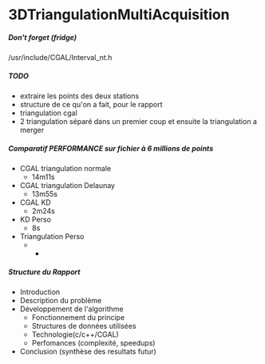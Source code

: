 # 3DTriangulationMultiAcquisition



##### Don't forget (fridge)
/usr/include/CGAL/Interval_nt.h


##### TODO
* extraire les points des deux stations
* structure de ce qu'on a fait, pour le rapport
* triangulation cgal
* 2 triangulation séparé dans un premier coup et ensuite la triangulation a merger

##### Comparatif PERFORMANCE sur fichier à 6 millions de points
* CGAL triangulation normale
  * 14m11s
* CGAL triangulation Delaunay
  * 13m55s
* CGAL KD
  * 2m24s
* KD Perso
  * 8s
* Triangulation Perso
  * -

##### Structure du Rapport
* Introduction
* Description du problème
* Développement de l'algorithme
  * Fonctionnement du principe
  * Structures de données utilisées
  * Technologie(c/c++/CGAL)
  * Perfomances (complexité, speedups)
* Conclusion (synthèse des resultats futur)
